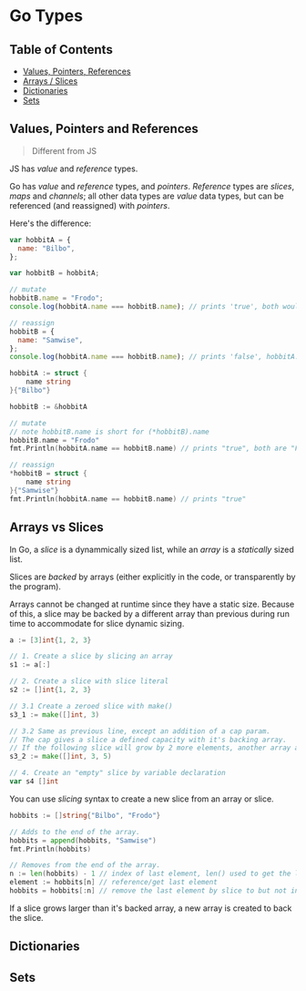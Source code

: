 # Go Types

## Table of Contents

- [Values, Pointers, References](#values-pointers-and-references)
- [Arrays / Slices](#arrays-vs-slices)
- [Dictionaries](#dictionaries)
- [Sets](#sets)

## Values, Pointers and References

> Different from JS

JS has _value_ and _reference_ types.

Go has _value_ and _reference_ types, and _pointers_. _Reference_ types are _slices_, _maps_ and _channels_; all other data types are _value_ data types, but can be referenced (and reassigned) with _pointers_.

Here's the difference:

```js
var hobbitA = {
  name: "Bilbo",
};

var hobbitB = hobbitA;

// mutate
hobbitB.name = "Frodo";
console.log(hobbitA.name === hobbitB.name); // prints 'true', both would be "Frodo"

// reassign
hobbitB = {
  name: "Samwise",
};
console.log(hobbitA.name === hobbitB.name); // prints 'false', hobbitA.name === "Frodo", while hobbitB.name === "Samwise"
```

```go
hobbitA := struct {
    name string
}{"Bilbo"}

hobbitB := &hobbitA

// mutate
// note hobbitB.name is short for (*hobbitB).name
hobbitB.name = "Frodo"
fmt.Println(hobbitA.name == hobbitB.name) // prints "true", both are "Frodo"

// reassign
*hobbitB = struct {
    name string
}{"Samwise"}
fmt.Println(hobbitA.name == hobbitB.name) // prints "true"
```

## Arrays vs Slices

In Go, a _slice_ is a dynammically sized list, while an _array_ is a _statically_ sized list.

Slices are _backed_ by arrays (either explicitly in the code, or transparently by the program).

Arrays cannot be changed at runtime since they have a static size. Because of this, a slice may be backed by a different array than previous during run time to accommodate for slice dynamic sizing.

```go
a := [3]int{1, 2, 3}

// 1. Create a slice by slicing an array
s1 := a[:]

// 2. Create a slice with slice literal
s2 := []int{1, 2, 3}

// 3.1 Create a zeroed slice with make()
s3_1 := make([]int, 3)

// 3.2 Same as previous line, except an addition of a cap param.
// The cap gives a slice a defined capacity with it's backing array.
// If the following slice will grow by 2 more elements, another array allocation will NOT be performed.
s3_2 := make([]int, 3, 5)

// 4. Create an "empty" slice by variable declaration
var s4 []int
```

You can use _slicing_ syntax to create a new slice from an array or slice.

```go
hobbits := []string{"Bilbo", "Frodo"}

// Adds to the end of the array.
hobbits = append(hobbits, "Samwise")
fmt.Println(hobbits)

// Removes from the end of the array.
n := len(hobbits) - 1 // index of last element, len() used to get the length of an array/slice
element := hobbits[n] // reference/get last element
hobbits = hobbits[:n] // remove the last element by slice to but not including given index
```

If a slice grows larger than it's backed array, a new array is created to back the slice.

## Dictionaries



## Sets
